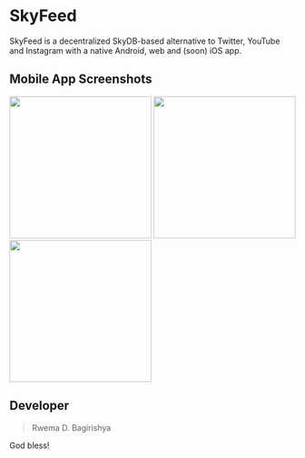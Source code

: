 # SkyFeed

SkyFeed is a decentralized SkyDB-based alternative to Twitter, YouTube and Instagram with a native Android, web and (soon) iOS app.

## Mobile App Screenshots

<p>
  <img src="https://siasky.net/fADnTDIU-5MefZm4euxjhT0ti2zBluPPZ9f0l9JXE9q7Bg" width="250">
  <img src="https://siasky.net/fACF-TXvpNoprJr9ix6Lk4h9O83puKpvdcOkhfAWJ1OrkA" width="250">
  <img src="https://siasky.net/vAKfnEw6qYwa033x39vJWqmdrw2vYeVCjhRb_bVDr36SrQ" width="250">
</p>

## Developer
> Rwema D. Bagirishya

God bless!